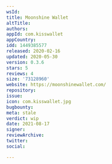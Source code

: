```yaml
---
wsId: 
title: Moonshine Wallet
altTitle: 
authors: 
appId: com.kisswallet
appCountry: 
idd: 1449385577
released: 2020-02-16
updated: 2020-05-30
version: 0.3.6
stars: 5
reviews: 4
size: '73128960'
website: https://moonshinewallet.com/
repository: 
issue: 
icon: com.kisswallet.jpg
bugbounty: 
meta: stale
verdict: wip
date: 2021-08-17
signer: 
reviewArchive: 
twitter: 
social: 

---
```


